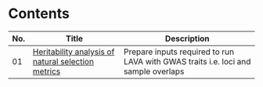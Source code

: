 # Contents

| No. | Title | Description |
| --- | --- | --- | 
| 01 | [Heritability analysis of natural selection metrics](01_ldsc_natural_selection.html) | Prepare inputs required to run LAVA with GWAS traits i.e. loci and sample overlaps |